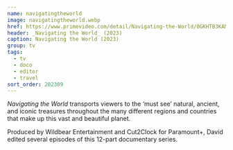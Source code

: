 ```yaml
---
name: navigatingtheworld
image: navigatingtheworld.webp
href: https://www.primevideo.com/detail/Navigating-the-World/0GKHTB3KAMU7TFGGP09PY0P15X
header: _Navigating the World_ (2023)
caption: Navigating the World (2023)
group: tv
tags:
  - tv
  - doco
  - editor
  - travel
sort_order: 202309
---
```

_Navigating the World_ transports viewers to the ‘must see’ natural, ancient, and iconic treasures throughout the many different regions and countries that make up this vast and beautiful planet.

Produced by Wildbear Entertainment and Cut2Clock for Paramount+, David edited several episodes of this 12-part documentary series.
